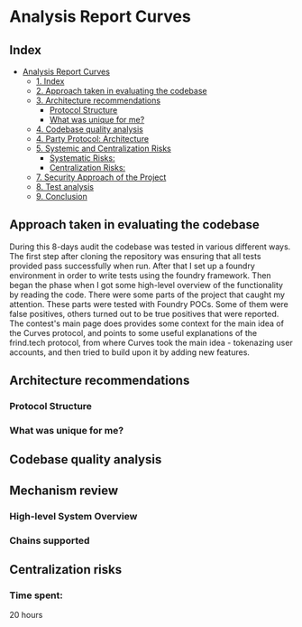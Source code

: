 # Analysis Report Curves
## Index
- [Analysis Report Curves](#analysis-report-curves)
  - [1. Index](#index)
  - [2. Approach taken in evaluating the codebase](#approach-taken-in-evaluating-the-codebase)
  - [3. Architecture recommendations](#architecture-recommendations)
    - [Protocol Structure](#protocol-structure)
    - [What was unique for me?](#what-was-unique-for-me-?)
  - [4. Codebase quality analysis](#codebase-quality-analysis)
  - [4. Party Protocol: Architecture](#4-party-protocol-architecture)
  - [5. Systemic and Centralization Risks](#5-systemic-and-centralization-risks)
    - [Systematic Risks:](#systematic-risks)
    - [Centralization Risks:](#centralization-risks)
  - [7. Security Approach of the Project](#7-security-approach-of-the-project)
  - [8. Test analysis](#8-test-analysis)
  - [9. Conclusion](#9-conclusion)
## Approach taken in evaluating the codebase
During this 8-days audit the codebase was tested in various different ways. The first step after cloning the repository was ensuring that all tests provided pass successfully when run. After that I set up a foundry environment in order to write tests using the foundry framework. Then began the phase when I got some high-level overview of the functionality by reading the code. There were some parts of the project that caught my attention. These parts were tested with Foundry POCs. Some of them were false positives, others turned out to be true positives that were reported. The contest's main page does provides some context for the main idea of the Curves protocol, and points to some useful explanations of the frind.tech protocol, from where Curves took the main idea - tokenazing user accounts, and then tried to build upon it by adding new features.
## Architecture recommendations
### Protocol Structure
### What was unique for me?
## Codebase quality analysis
## Mechanism review
### High-level System Overview
### Chains supported
## Centralization risks

### Time spent:
20 hours